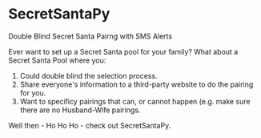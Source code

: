 # SecretSantaPy
Double Blind Secret Santa Pairng with SMS Alerts

Ever want to set up a Secret Santa pool for your family? What about a Secret Santa Pool where you:
1. Could double blind the selection process.
2. Share everyone's information to a third-party website to do the pairing for you.
3. Want to specificy pairings that can, or cannot happen (e.g. make sure there are no Husband-Wife pairings.

Well then - Ho Ho Ho - check out SecretSantaPy.
